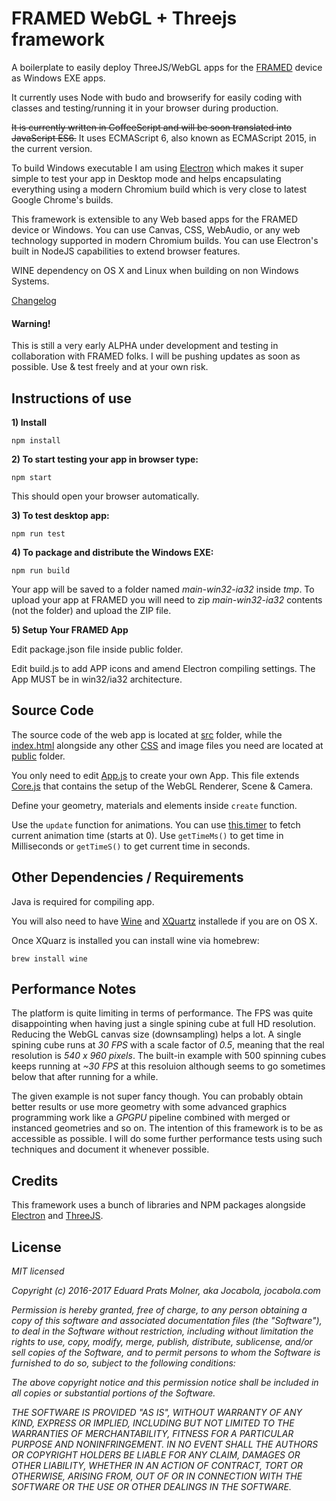 # FRAMED WebGL + Threejs framework
A boilerplate to easily deploy ThreeJS/WebGL apps for the [FRAMED](https://frm.fm/) device as Windows EXE apps.

It currently uses Node with budo and browserify for easily coding with classes and testing/running it in your browser during production.

~~It is currently written in CoffeeScript and will be soon translated into JavaScript ES6.~~
It uses ECMAScript 6, also known as ECMAScript 2015, in the current version.

To build Windows executable I am using [Electron](http://electron.atom.io/) which makes it super simple to test your app in Desktop mode and helps encapsulating everything using a modern Chromium build which is very close to latest Google Chrome's builds.

This framework is extensible to any Web based apps for the FRAMED device or Windows. You can use Canvas, CSS, WebAudio, or any web technology supported in modern Chromium builds. You can use Electron's built in NodeJS capabilities to extend browser features.

WINE dependency on OS X and Linux when building on non Windows Systems.

[Changelog](changelog.md)

#### Warning!
This is still a very early ALPHA under development and testing in collaboration with FRAMED folks. I will be pushing updates as soon as possible. Use & test freely and at your own risk.

## Instructions of use

**1) Install**

`npm install`

**2) To start testing your app in browser type:**

`npm start`

This should open your browser automatically.

**3) To test desktop app:**

`npm run test`

**4) To package and distribute the Windows EXE:**

`npm run build`

Your app will be saved to a folder named *main-win32-ia32* inside *tmp*. To upload your app at FRAMED you will need to zip *main-win32-ia32* contents (not the folder) and upload the ZIP file.

**5) Setup Your FRAMED App**

Edit package.json file inside public folder.

Edit build.js to add APP icons and amend Electron compiling settings. The App MUST be in win32/ia32 architecture.

## Source Code

The source code of the web app is located at [src](./src/) folder, while the [index.html](./public/index.html) alongside any other [CSS](./public/assets/css/styles.css) and image files you need are located at [public](./public/) folder.

You only need to edit [App.js](./src/apps/App.js) to create your own App. This file extends [Core.js](./src/apps/Core.js) that contains the setup of the WebGL Renderer, Scene & Camera.

Define your geometry, materials and elements inside `create` function.

Use the `update` function for animations. You can use [this.timer](./src/utils/Timer.js) to fetch current animation time (starts at 0). Use `getTimeMs()` to get time in Milliseconds or `getTimeS()` to get current time in seconds.

## Other Dependencies / Requirements

Java is required for compiling app.

You will also need to have [Wine](https://www.winehq.org/) and [XQuartz](https://xquartz.macosforge.org) installede if you are on OS X.

Once XQuarz is installed you can install wine via homebrew:

`brew install wine`

## Performance Notes

The platform is quite limiting in terms of performance. The FPS was quite disappointing when having just a single spining cube at full HD resolution. Reducing the WebGL canvas size (downsampling) helps a lot. A single spining cube runs at *30 FPS* with a scale factor of *0.5*, meaning that the real resolution is *540 x 960 pixels*. The built-in example with 500 spinning cubes keeps running at *~30 FPS* at this resoluion although seems to go sometimes below that after running for a while.

The given example is not super fancy though. You can probably obtain better results or use more geometry with some advanced graphics programming work like a *GPGPU* pipeline combined with merged or instanced geometries and so on. The intention of this framework is to be as accessible as possible. I will do some further performance tests using such techniques and document it whenever possible.

## Credits

This framework uses a bunch of libraries and NPM packages alongside [Electron](https://github.com/electron) and [ThreeJS](https://github.com/mrdoob/three.js/).


## License

*MIT licensed*

*Copyright (c) 2016-2017 Eduard Prats Molner, aka Jocabola, jocabola.com*

*Permission is hereby granted, free of charge, to any person obtaining a copy of this software and associated documentation files (the "Software"), to deal in the Software without restriction, including without limitation the rights to use, copy, modify, merge, publish, distribute, sublicense, and/or sell copies of the Software, and to permit persons to whom the Software is furnished to do so, subject to the following conditions:*

*The above copyright notice and this permission notice shall be included in all copies or substantial portions of the Software.*

*THE SOFTWARE IS PROVIDED "AS IS", WITHOUT WARRANTY OF ANY KIND, EXPRESS OR IMPLIED, INCLUDING BUT NOT LIMITED TO THE WARRANTIES OF MERCHANTABILITY, FITNESS FOR A PARTICULAR PURPOSE AND NONINFRINGEMENT. IN NO EVENT SHALL THE AUTHORS OR COPYRIGHT HOLDERS BE LIABLE FOR ANY CLAIM, DAMAGES OR OTHER LIABILITY, WHETHER IN AN ACTION OF CONTRACT, TORT OR OTHERWISE, ARISING FROM, OUT OF OR IN CONNECTION WITH THE SOFTWARE OR THE USE OR OTHER DEALINGS IN THE SOFTWARE.*